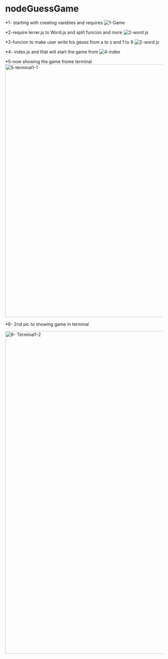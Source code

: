 # nodeGuessGame
*1- starting with creating varebles and requires 
![1-Game](https://user-images.githubusercontent.com/25970156/66614319-38a91800-eb8e-11e9-92a2-1e8a9f29f1ed.png)

*2-require lerrer.js to Word.js and split funcion and more
![2-word js](https://user-images.githubusercontent.com/25970156/66614500-ea484900-eb8e-11e9-90c6-aeafe4579d27.png)

*3-funcion to make user write his geuss from a to z and 1 to 9
![2-word js](https://user-images.githubusercontent.com/25970156/66614500-ea484900-eb8e-11e9-90c6-aeafe4579d27.png)

*4- index.js and that will start the game from 
![4-index](https://user-images.githubusercontent.com/25970156/66614570-309da800-eb8f-11e9-8666-ce6dce868aab.png)

*5-now showing the game frome terminal 
<img width="807" alt="5-terminal1-1" src="https://user-images.githubusercontent.com/25970156/66614613-5460ee00-eb8f-11e9-8be0-c65644baf944.png">

*6- 2nd pic to showing game in terminal 

<img width="1029" alt="6- Terminal1-2" src="https://user-images.githubusercontent.com/25970156/66614683-912ce500-eb8f-11e9-9b3f-a47f40133efe.png">
